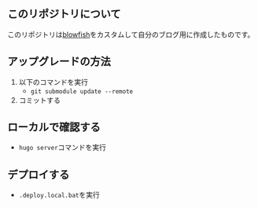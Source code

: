 ## このリポジトリについて

このリポジトリは[blowfish](https://github.com/nunocoracao/blowfish)をカスタムして自分のブログ用に作成したものです。

## アップグレードの方法

1. 以下のコマンドを実行
   - `git submodule update --remote`
1. コミットする

## ローカルで確認する

- `hugo server`コマンドを実行

## デプロイする

- `.deploy.local.bat`を実行